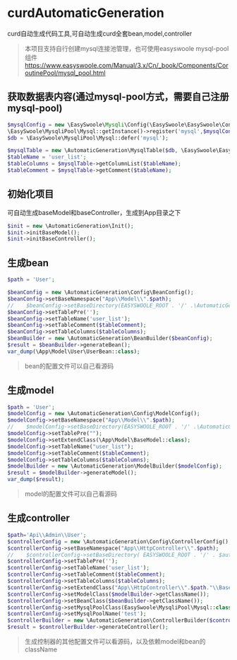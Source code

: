 # curdAutomaticGeneration
curd自动生成代码工具,可自动生成curd全套bean,model,controller

> 本项目支持自行创建mysql连接池管理，也可使用easyswoole mysql-pool组件 https://www.easyswoole.com/Manual/3.x/Cn/_book/Components/CoroutinePool/mysql_pool.html

## 获取数据表内容(通过mysql-pool方式，需要自己注册mysql-pool)
```php
$mysqlConfig = new \EasySwoole\Mysqli\Config(\EasySwoole\EasySwoole\Config::getInstance()->getConf('MYSQL'));
\EasySwoole\MysqliPool\Mysql::getInstance()->register('mysql',$mysqlConfig);
$db = \EasySwoole\MysqliPool\Mysql::defer('mysql');

$mysqlTable = new \AutomaticGeneration\MysqlTable($db, \EasySwoole\EasySwoole\Config::getInstance()->getConf('MYSQL.database'));
$tableName = 'user_list';
$tableColumns = $mysqlTable->getColumnList($tableName);
$tableComment = $mysqlTable->getComment($tableName);
```
## 初始化项目
可自动生成baseModel和baseController，生成到App目录之下
```php
$init = new \AutomaticGeneration\Init();
$init->initBaseModel();
$init->initBaseController();
```


## 生成bean
```php
$path = 'User';

$beanConfig = new \AutomaticGeneration\Config\BeanConfig();
$beanConfig->setBaseNamespace("App\\Model\\".$path);
//    $beanConfig->setBaseDirectory(EASYSWOOLE_ROOT . '/' .\AutomaticGeneration\AppLogic::getAppPath() . 'Model');
$beanConfig->setTablePre('');
$beanConfig->setTableName('user_list');
$beanConfig->setTableComment($tableComment);
$beanConfig->setTableColumns($tableColumns);
$beanBuilder = new \AutomaticGeneration\BeanBuilder($beanConfig);
$result = $beanBuilder->generateBean();
var_dump(\App\Model\User\UserBean::class);

```
> bean的配置文件可以自己看源码

## 生成model
```php
$path = 'User';
$modelConfig = new \AutomaticGeneration\Config\ModelConfig();
$modelConfig->setBaseNamespace("App\\Model\\".$path);
//    $modelConfig->setBaseDirectory(EASYSWOOLE_ROOT . '/' .\AutomaticGeneration\AppLogic::getAppPath() . 'Model');
$modelConfig->setTablePre("");
$modelConfig->setExtendClass(\App\Model\BaseModel::class);
$modelConfig->setTableName("user_list");
$modelConfig->setTableComment($tableComment);
$modelConfig->setTableColumns($tableColumns);
$modelBuilder = new \AutomaticGeneration\ModelBuilder($modelConfig);
$result = $modelBuilder->generateModel();
var_dump($result);

```
> model的配置文件可以自己看源码

## 生成controller
```php
$path='Api\\Admin\\User';
$controllerConfig = new \AutomaticGeneration\Config\ControllerConfig();
$controllerConfig->setBaseNamespace("App\\HttpController\\".$path);
//    $controllerConfig->setBaseDirectory( EASYSWOOLE_ROOT . '/' . $automatic::APP_PATH . '/HttpController/Api/');
$controllerConfig->setTablePre('');
$controllerConfig->setTableName('user_list');
$controllerConfig->setTableComment($tableComment);
$controllerConfig->setTableColumns($tableColumns);
$controllerConfig->setExtendClass("App\\HttpController\\".$path."\\Base");
$controllerConfig->setModelClass($modelBuilder->getClassName());
$controllerConfig->setBeanClass($beanBuilder->getClassName());
$controllerConfig->setMysqlPoolClass(EasySwoole\MysqliPool\Mysql::class);
$controllerConfig->setMysqlPoolName('test');
$controllerBuilder = new \AutomaticGeneration\ControllerBuilder($controllerConfig);
$result = $controllerBuilder->generateController();
```
> 生成控制器的其他配置文件可以看源码，以及依赖model和bean的className


